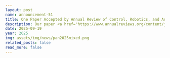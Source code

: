 ```yaml
---
layout: post
name: announcement-51
title: One Paper Accepted by Annual Review of Control, Robotics, and Autonomous Systems
description: Our paper <a href="https://www.annualreviews.org/content/journals/10.1146/annurev-control-032024-023929"> Mixed Crowd Navigation: Perception, Interaction, Planning, and Control</a> has been accepted by Annual Review of Control, Robotics, and Autonomous Systems​. Congratulations to all the authors! 
date: 2025-09-19
year: 2025
img: assets/img/news/pan2025mixed.png
related_posts: false
read_more: false
---
```

